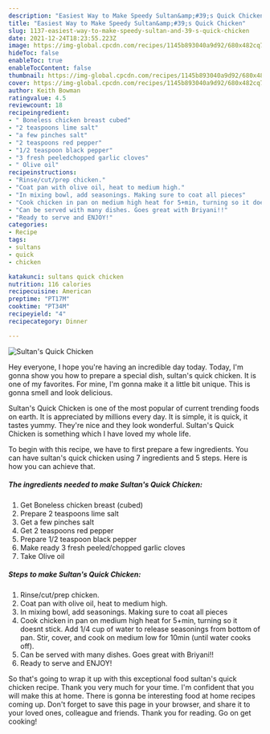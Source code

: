 ```yaml
---
description: "Easiest Way to Make Speedy Sultan&amp;#39;s Quick Chicken"
title: "Easiest Way to Make Speedy Sultan&amp;#39;s Quick Chicken"
slug: 1137-easiest-way-to-make-speedy-sultan-and-39-s-quick-chicken
date: 2021-12-24T18:23:55.223Z
image: https://img-global.cpcdn.com/recipes/1145b893040a9d92/680x482cq70/sultans-quick-chicken-recipe-main-photo.jpg
hideToc: false
enableToc: true
enableTocContent: false
thumbnail: https://img-global.cpcdn.com/recipes/1145b893040a9d92/680x482cq70/sultans-quick-chicken-recipe-main-photo.jpg
cover: https://img-global.cpcdn.com/recipes/1145b893040a9d92/680x482cq70/sultans-quick-chicken-recipe-main-photo.jpg
author: Keith Bowman
ratingvalue: 4.5
reviewcount: 18
recipeingredient:
- " Boneless chicken breast cubed"
- "2 teaspoons lime salt"
- "a few pinches salt"
- "2 teaspoons red pepper"
- "1/2 teaspoon black pepper"
- "3 fresh peeledchopped garlic cloves"
- " Olive oil"
recipeinstructions:
- "Rinse/cut/prep chicken."
- "Coat pan with olive oil, heat to medium high."
- "In mixing bowl, add seasonings. Making sure to coat all pieces"
- "Cook chicken in pan on medium high heat for 5+min, turning so it doesnt stick. Add 1/4 cup of water to release seasonings from bottom of pan. Stir, cover, and cook on medium low for 10min (until water cooks off)."
- "Can be served with many dishes. Goes great with Briyani!!"
- "Ready to serve and ENJOY!"
categories:
- Recipe
tags:
- sultans
- quick
- chicken

katakunci: sultans quick chicken 
nutrition: 116 calories
recipecuisine: American
preptime: "PT17M"
cooktime: "PT34M"
recipeyield: "4"
recipecategory: Dinner

---
```



![Sultan&#39;s Quick Chicken](https://img-global.cpcdn.com/recipes/1145b893040a9d92/680x482cq70/sultans-quick-chicken-recipe-main-photo.jpg)

Hey everyone, I hope you're having an incredible day today. Today, I'm gonna show you how to prepare a special dish, sultan&#39;s quick chicken. It is one of my favorites. For mine, I'm gonna make it a little bit unique. This is gonna smell and look delicious.

Sultan&#39;s Quick Chicken is one of the most popular of current trending foods on earth. It is appreciated by millions every day. It is simple, it is quick, it tastes yummy. They're nice and they look wonderful. Sultan&#39;s Quick Chicken is something which I have loved my whole life.




To begin with this recipe, we have to first prepare a few ingredients. You can have sultan&#39;s quick chicken using 7 ingredients and 5 steps. Here is how you can achieve that.

<!--inarticleads1-->

##### The ingredients needed to make Sultan&#39;s Quick Chicken:

1. Get  Boneless chicken breast (cubed)
1. Prepare 2 teaspoons lime salt
1. Get a few pinches salt
1. Get 2 teaspoons red pepper
1. Prepare 1/2 teaspoon black pepper
1. Make ready 3 fresh peeled/chopped garlic cloves
1. Take  Olive oil




<!--inarticleads2-->

##### Steps to make Sultan&#39;s Quick Chicken:

1. Rinse/cut/prep chicken.
1. Coat pan with olive oil, heat to medium high.
1. In mixing bowl, add seasonings. Making sure to coat all pieces
1. Cook chicken in pan on medium high heat for 5+min, turning so it doesnt stick. Add 1/4 cup of water to release seasonings from bottom of pan. Stir, cover, and cook on medium low for 10min (until water cooks off).
1. Can be served with many dishes. Goes great with Briyani!!
1. Ready to serve and ENJOY!



So that's going to wrap it up with this exceptional food sultan&#39;s quick chicken recipe. Thank you very much for your time. I'm confident that you will make this at home. There is gonna be interesting food at home recipes coming up. Don't forget to save this page in your browser, and share it to your loved ones, colleague and friends. Thank you for reading. Go on get cooking!

